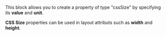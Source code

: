 This block allows you to create a property of type "cssSize" by specifying its **value** and **unit**.

**CSS Size** properties can be used in layout attributs such as **width** and **height**.
